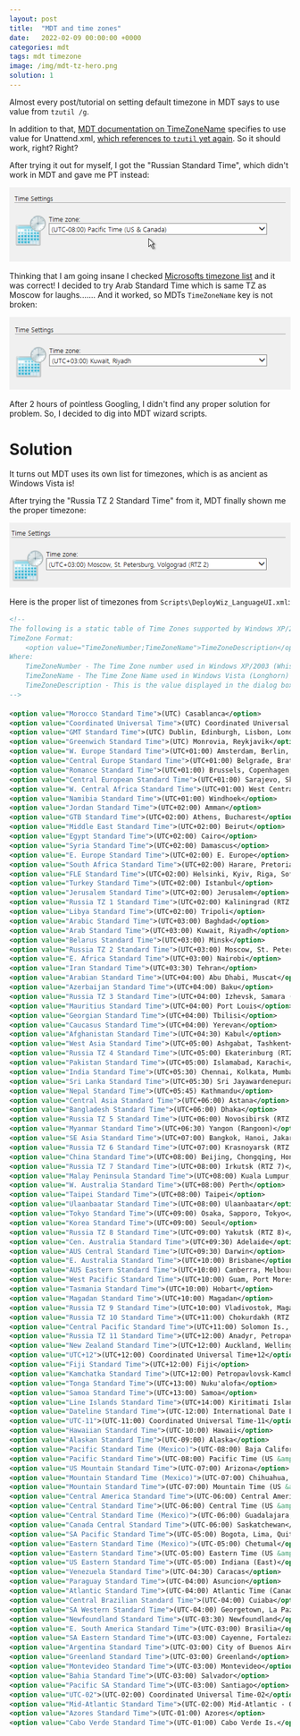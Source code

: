 ```yaml
---
layout: post
title:  "MDT and time zones"
date:   2022-02-09 00:00:00 +0000
categories: mdt
tags: mdt timezone
image: /img/mdt-tz-hero.png
solution: 1
---
```


Almost every post/tutorial on setting default timezone in MDT says to use value from `tzutil /g`.

In addition to that, [MDT documentation on TimeZoneName](https://docs.microsoft.com/en-us/mem/configmgr/mdt/toolkit-reference#TimeZoneName) specifies to use value for Unattend.xml, [which references to `tzutil` yet again](https://docs.microsoft.com/en-us/windows-hardware/customize/desktop/unattend/microsoft-windows-shell-setup-timezone). So it should work, right? Right?
<!--more-->
<div class="tenor-gif-embed" data-postid="14085168" data-share-method="host" data-aspect-ratio="1.73" data-width="100%"></div> <script type="text/javascript" async src="https://tenor.com/embed.js"></script>

After trying it out for myself, I got the "Russian Standard Time", which didn't work in MDT and gave me PT instead:

![MDT displaying wrong time zone](/img/mdt-wrong-time.png)

Thinking that I am going insane I checked [Microsofts timezone list](https://docs.microsoft.com/en-us/windows-hardware/manufacture/desktop/default-time-zones) and it was correct! I decided to try Arab Standard Time which is same TZ as Moscow for laughs....... And it worked, so MDTs `TimeZoneName` key is not broken:

![MDT displaying Arab Standard Time correctly](/img/mdt-arab-standard-time.png)

After 2 hours of pointless Googling, I didn't find any proper solution for problem. So, I decided to dig into MDT wizard scripts.

# Solution

It turns out MDT uses its own list for timezones, which is as ancient as Windows Vista is!

After trying the "Russia TZ 2 Standard Time" from it, MDT finally shown me the proper timezone:

![MDT displaying correct timezone](/img/mdt-correct-timezone.png)

Here is the proper list of timezones from `Scripts\DeployWiz_LanguageUI.xml`:

```xml
<!--
The following is a static table of Time Zones supported by Windows XP/2003 and Windows Vista
TimeZone Format:
    <option value="TimeZoneNumber;TimeZoneName">TimeZoneDescription</option>
Where:
    TimeZoneNumber - The Time Zone number used in Windows XP/2003 (Whistler) Unattend.txt files. [GuiUnattended] TimeZone
    TimeZoneName - The Time Zone Name used in Windows Vista (Longhorn) unattend.xml files. <TimeZone> entries
    TimeZoneDescription - This is the value displayed in the dialog box.
-->

<option value="Morocco Standard Time">(UTC) Casablanca</option>
<option value="Coordinated Universal Time">(UTC) Coordinated Universal Time</option>
<option value="GMT Standard Time">(UTC) Dublin, Edinburgh, Lisbon, London</option>
<option value="Greenwich Standard Time">(UTC) Monrovia, Reykjavik</option>
<option value="W. Europe Standard Time">(UTC+01:00) Amsterdam, Berlin, Bern, Rome, Stockholm, Vienna</option>
<option value="Central Europe Standard Time">(UTC+01:00) Belgrade, Bratislava, Budapest, Ljubljana, Prague</option>
<option value="Romance Standard Time">(UTC+01:00) Brussels, Copenhagen, Madrid, Paris</option>
<option value="Central European Standard Time">(UTC+01:00) Sarajevo, Skopje, Warsaw, Zagreb</option>
<option value="W. Central Africa Standard Time">(UTC+01:00) West Central Africa</option>
<option value="Namibia Standard Time">(UTC+01:00) Windhoek</option>
<option value="Jordan Standard Time">(UTC+02:00) Amman</option>
<option value="GTB Standard Time">(UTC+02:00) Athens, Bucharest</option>
<option value="Middle East Standard Time">(UTC+02:00) Beirut</option>
<option value="Egypt Standard Time">(UTC+02:00) Cairo</option>
<option value="Syria Standard Time">(UTC+02:00) Damascus</option>
<option value="E. Europe Standard Time">(UTC+02:00) E. Europe</option>
<option value="South Africa Standard Time">(UTC+02:00) Harare, Pretoria</option>
<option value="FLE Standard Time">(UTC+02:00) Helsinki, Kyiv, Riga, Sofia, Tallinn, Vilnius</option>
<option value="Turkey Standard Time">(UTC+02:00) Istanbul</option>
<option value="Jerusalem Standard Time">(UTC+02:00) Jerusalem</option>
<option value="Russia TZ 1 Standard Time">(UTC+02:00) Kaliningrad (RTZ 1)</option>
<option value="Libya Standard Time">(UTC+02:00) Tripoli</option>
<option value="Arabic Standard Time">(UTC+03:00) Baghdad</option>
<option value="Arab Standard Time">(UTC+03:00) Kuwait, Riyadh</option>
<option value="Belarus Standard Time">(UTC+03:00) Minsk</option>
<option value="Russia TZ 2 Standard Time">(UTC+03:00) Moscow, St. Petersburg, Volgograd (RTZ 2)</option>
<option value="E. Africa Standard Time">(UTC+03:00) Nairobi</option>
<option value="Iran Standard Time">(UTC+03:30) Tehran</option>
<option value="Arabian Standard Time">(UTC+04:00) Abu Dhabi, Muscat</option>
<option value="Azerbaijan Standard Time">(UTC+04:00) Baku</option>
<option value="Russia TZ 3 Standard Time">(UTC+04:00) Izhevsk, Samara (RTZ 3)</option>
<option value="Mauritius Standard Time">(UTC+04:00) Port Louis</option>
<option value="Georgian Standard Time">(UTC+04:00) Tbilisi</option>
<option value="Caucasus Standard Time">(UTC+04:00) Yerevan</option>
<option value="Afghanistan Standard Time">(UTC+04:30) Kabul</option>
<option value="West Asia Standard Time">(UTC+05:00) Ashgabat, Tashkent</option>
<option value="Russia TZ 4 Standard Time">(UTC+05:00) Ekaterinburg (RTZ 4)</option>
<option value="Pakistan Standard Time">(UTC+05:00) Islamabad, Karachi</option>
<option value="India Standard Time">(UTC+05:30) Chennai, Kolkata, Mumbai, New Delhi</option>
<option value="Sri Lanka Standard Time">(UTC+05:30) Sri Jayawardenepura</option>
<option value="Nepal Standard Time">(UTC+05:45) Kathmandu</option>
<option value="Central Asia Standard Time">(UTC+06:00) Astana</option>
<option value="Bangladesh Standard Time">(UTC+06:00) Dhaka</option>
<option value="Russia TZ 5 Standard Time">(UTC+06:00) Novosibirsk (RTZ 5)</option>
<option value="Myanmar Standard Time">(UTC+06:30) Yangon (Rangoon)</option>
<option value="SE Asia Standard Time">(UTC+07:00) Bangkok, Hanoi, Jakarta</option>
<option value="Russia TZ 6 Standard Time">(UTC+07:00) Krasnoyarsk (RTZ 6)</option>
<option value="China Standard Time">(UTC+08:00) Beijing, Chongqing, Hong Kong, Urumqi</option>
<option value="Russia TZ 7 Standard Time">(UTC+08:00) Irkutsk (RTZ 7)</option>
<option value="Malay Peninsula Standard Time">(UTC+08:00) Kuala Lumpur, Singapore</option>
<option value="W. Australia Standard Time">(UTC+08:00) Perth</option>
<option value="Taipei Standard Time">(UTC+08:00) Taipei</option>
<option value="Ulaanbaatar Standard Time">(UTC+08:00) Ulaanbaatar</option>
<option value="Tokyo Standard Time">(UTC+09:00) Osaka, Sapporo, Tokyo</option>
<option value="Korea Standard Time">(UTC+09:00) Seoul</option>
<option value="Russia TZ 8 Standard Time">(UTC+09:00) Yakutsk (RTZ 8)</option>
<option value="Cen. Australia Standard Time">(UTC+09:30) Adelaide</option>
<option value="AUS Central Standard Time">(UTC+09:30) Darwin</option>
<option value="E. Australia Standard Time">(UTC+10:00) Brisbane</option>
<option value="AUS Eastern Standard Time">(UTC+10:00) Canberra, Melbourne, Sydney</option>
<option value="West Pacific Standard Time">(UTC+10:00) Guam, Port Moresby</option>
<option value="Tasmania Standard Time">(UTC+10:00) Hobart</option>
<option value="Magadan Standard Time">(UTC+10:00) Magadan</option>
<option value="Russia TZ 9 Standard Time">(UTC+10:00) Vladivostok, Magadan (RTZ 9)</option>
<option value="Russia TZ 10 Standard Time">(UTC+11:00) Chokurdakh (RTZ 10)</option>
<option value="Central Pacific Standard Time">(UTC+11:00) Solomon Is., New Caledonia</option>
<option value="Russia TZ 11 Standard Time">(UTC+12:00) Anadyr, Petropavlovsk-Kamchatsky (RTZ 11)</option>
<option value="New Zealand Standard Time">(UTC+12:00) Auckland, Wellington</option>
<option value="UTC+12">(UTC+12:00) Coordinated Universal Time+12</option>
<option value="Fiji Standard Time">(UTC+12:00) Fiji</option>
<option value="Kamchatka Standard Time">(UTC+12:00) Petropavlovsk-Kamchatsky - Old</option>
<option value="Tonga Standard Time">(UTC+13:00) Nuku'alofa</option>
<option value="Samoa Standard Time">(UTC+13:00) Samoa</option>
<option value="Line Islands Standard Time">(UTC+14:00) Kiritimati Island</option>			  
<option value="Dateline Standard Time">(UTC-12:00) International Date Line West</option>
<option value="UTC-11">(UTC-11:00) Coordinated Universal Time-11</option>
<option value="Hawaiian Standard Time">(UTC-10:00) Hawaii</option>
<option value="Alaskan Standard Time">(UTC-09:00) Alaska</option>
<option value="Pacific Standard Time (Mexico)">(UTC-08:00) Baja California</option>
<option value="Pacific Standard Time">(UTC-08:00) Pacific Time (US &amp; Canada)</option>
<option value="US Mountain Standard Time">(UTC-07:00) Arizona</option>
<option value="Mountain Standard Time (Mexico)">(UTC-07:00) Chihuahua, La Paz, Mazatlan</option>
<option value="Mountain Standard Time">(UTC-07:00) Mountain Time (US &amp; Canada)</option>
<option value="Central America Standard Time">(UTC-06:00) Central America</option>
<option value="Central Standard Time">(UTC-06:00) Central Time (US &amp; Canada)</option>
<option value="Central Standard Time (Mexico)">(UTC-06:00) Guadalajara, Mexico City, Monterrey</option>
<option value="Canada Central Standard Time">(UTC-06:00) Saskatchewan</option>
<option value="SA Pacific Standard Time">(UTC-05:00) Bogota, Lima, Quito, Rio Branco</option>
<option value="Eastern Standard Time (Mexico)">(UTC-05:00) Chetumal</option>
<option value="Eastern Standard Time">(UTC-05:00) Eastern Time (US &amp; Canada)</option>
<option value="US Eastern Standard Time">(UTC-05:00) Indiana (East)</option>
<option value="Venezuela Standard Time">(UTC-04:30) Caracas</option>
<option value="Paraguay Standard Time">(UTC-04:00) Asuncion</option>
<option value="Atlantic Standard Time">(UTC-04:00) Atlantic Time (Canada)</option>
<option value="Central Brazilian Standard Time">(UTC-04:00) Cuiaba</option>
<option value="SA Western Standard Time">(UTC-04:00) Georgetown, La Paz, Manaus, San Juan</option>
<option value="Newfoundland Standard Time">(UTC-03:30) Newfoundland</option>
<option value="E. South America Standard Time">(UTC-03:00) Brasilia</option>
<option value="SA Eastern Standard Time">(UTC-03:00) Cayenne, Fortaleza</option>
<option value="Argentina Standard Time">(UTC-03:00) City of Buenos Aires</option>
<option value="Greenland Standard Time">(UTC-03:00) Greenland</option>
<option value="Montevideo Standard Time">(UTC-03:00) Montevideo</option>
<option value="Bahia Standard Time">(UTC-03:00) Salvador</option>
<option value="Pacific SA Standard Time">(UTC-03:00) Santiago</option>
<option value="UTC-02">(UTC-02:00) Coordinated Universal Time-02</option>
<option value="Mid-Atlantic Standard Time">(UTC-02:00) Mid-Atlantic - Old</option>
<option value="Azores Standard Time">(UTC-01:00) Azores</option>
<option value="Cabo Verde Standard Time">(UTC-01:00) Cabo Verde Is.</option>
```
